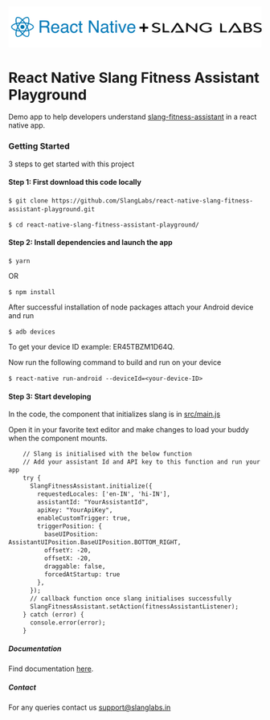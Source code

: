 ![react-native-slang](https://raw.githubusercontent.com/SlangLabs/react-native-slang-playground/master/js/assets/logo.png)

# React Native Slang Fitness Assistant Playground

Demo app to help developers understand [slang-fitness-assistant](https://www.npmjs.com/package/@slanglabs/slang-conva-react-native-fitness-assistant) in a react native app.

### Getting Started

3 steps to get started with this project

#### Step 1: First download this code locally

`$ git clone https://github.com/SlangLabs/react-native-slang-fitness-assistant-playground.git`

`$ cd react-native-slang-fitness-assistant-playground/`

#### Step 2: Install dependencies and launch the app

`$ yarn`

OR

`$ npm install`

After successful installation of node packages attach your Android device and run

`$ adb devices`

To get your device ID example: ER45TBZM1D64Q.

Now run the following command to build and run on your device

`$ react-native run-android --deviceId=<your-device-ID>`

#### Step 3: Start developing

In the code, the component that initializes slang is in [src/main.js](https://github.com/SlangLabs/react-native-slang-fitness-assistant-playground/blob/master/src/main.js)

Open it in your favorite text editor and make changes to load your buddy when the component mounts.

```
    // Slang is initialised with the below function
    // Add your assistant Id and API key to this function and run your app
    try {
      SlangFitnessAssistant.initialize({
        requestedLocales: ['en-IN', 'hi-IN'],
        assistantId: "YourAssistantId",
        apiKey: "YourApiKey",
        enableCustomTrigger: true,
        triggerPosition: {
          baseUIPosition: AssistantUIPosition.BaseUIPosition.BOTTOM_RIGHT,
          offsetY: -20,
          offsetX: -20,
          draggable: false,
          forcedAtStartup: true
        },
      });
      // callback function once slang initialises successfully
      SlangFitnessAssistant.setAction(fitnessAssistantListener);
    } catch (error) {
      console.error(error);
    }
```

##### Documentation

Find documentation [here](https://www.npmjs.com/package/@slanglabs/slang-conva-react-native-fitness-assistant).

##### Contact

For any queries contact us support@slanglabs.in

